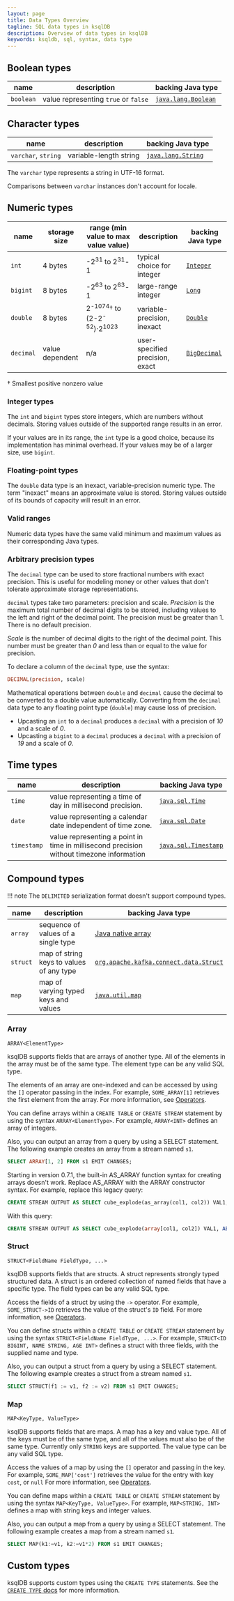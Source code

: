 ```yaml
---
layout: page
title: Data Types Overview
tagline: SQL data types in ksqlDB
description: Overview of data types in ksqlDB
keywords: ksqldb, sql, syntax, data type
---
```


## Boolean types

| name      | description                          | backing Java type
|-----------|--------------------------------------|------------------
| `boolean` | value representing `true` or `false` | [`java.lang.Boolean`](https://docs.oracle.com/en/java/javase/11/docs/api/java.base/java/lang/Boolean.html)

## Character types

| name                | description            | backing Java type
|---------------------|------------------------|------------------
| `varchar`, `string` | variable-length string | [`java.lang.String`](https://docs.oracle.com/en/java/javase/11/docs/api/java.base/java/lang/String.html)

The `varchar` type represents a string in UTF-16 format.

Comparisons between `varchar` instances don't account for locale.

## Numeric types

| name      | storage size    | range (min value to max value value)        | description                     | backing Java type
|-----------|-----------------|---------------------------------------------|---------------------------------|------------------
| `int`     | 4 bytes         | -2<sup>31</sup> to 2<sup>31</sup>-1         | typical choice for integer      | [`Integer`](https://docs.oracle.com/en/java/javase/11/docs/api/java.base/java/lang/Integer.html)
| `bigint`  | 8 bytes         | -2<sup>63</sup> to 2<sup>63</sup>-1         | large-range integer             | [`Long`](https://docs.oracle.com/en/java/javase/11/docs/api/java.base/java/lang/Long.html)
| `double`  | 8 bytes         | 2<sup>-1074</sup>&#8224; to (2-2<sup>-52</sup>)·2<sup>1023</sup> | variable-precision, inexact     | [`Double`](https://docs.oracle.com/en/java/javase/11/docs/api/java.base/java/lang/Double.html)
| `decimal` | value dependent | n/a                                         | user-specified precision, exact | [`BigDecimal`](https://docs.oracle.com/en/java/javase/11/docs/api/java.base/java/math/BigDecimal.html)
&#8224; Smallest positive nonzero value

### Integer types

The `int` and `bigint` types store integers, which are numbers without
decimals. Storing values outside of the supported range results in an error.

If your values are in its range, the `int` type is a good choice, because
its implementation has minimal overhead. If your values may be of
a larger size, use `bigint`.

### Floating-point types

The `double` data type is an inexact, variable-precision numeric type. The term
"inexact" means an approximate value is stored. Storing values outside of its
bounds of capacity will result in an error.

### Valid ranges

Numeric data types have the same valid minimum and maximum values as their
corresponding Java types. 

### Arbitrary precision types

The `decimal` type can be used to store fractional numbers with exact precision.
This is useful for modeling money or other values that don't tolerate
approximate storage representations.

`decimal` types take two parameters: precision and scale. *Precision* is the
maximum total number of decimal digits to be stored, including values to the
left and right of the decimal point. The precision must be greater than 1.
There is no default precision.

*Scale* is the number of decimal digits to the right of the decimal point. This
number must be greater than _0_ and less than or equal to the value for precision.

To declare a column of the `decimal` type, use the syntax:

```sql
DECIMAL(precision, scale)
```

Mathematical operations between `double` and `decimal` cause the decimal to be
converted to a double value automatically. Converting from the `decimal` data
type to any floating point type (`double`) may cause loss of precision.

- Upcasting an `int` to a `decimal` produces a `decimal` with a precision of _10_
and a scale of _0_.
- Upcasting a `bigint` to a `decimal` produces a `decimal` with a precision of _19_
and a scale of _0_.

## Time types

| name      | description                                                     | backing Java type
|-----------|-----------------------------------------------------------------|------------------
|`time`     | value representing a time of day in millisecond precision.      | [`java.sql.Time`](https://docs.oracle.com/en/java/javase/11/docs/api/java.sql/java/sql/Time.html)
|`date`     | value representing a calendar date independent of time zone.    | [`java.sql.Date`](https://docs.oracle.com/en/java/javase/11/docs/api/java.sql/java/sql/Date.html)
|`timestamp`| value representing a point in time in millisecond precision without timezone information | [`java.sql.Timestamp`](https://docs.oracle.com/en/java/javase/11/docs/api/java.sql/java/sql/Timestamp.html)

## Compound types

!!! note
    The `DELIMITED` serialization format doesn't support compound types.

| name     | description                              | backing Java type
|----------|------------------------------------------|------------------
| `array`  | sequence of values of a single type      | [Java native array](https://docs.oracle.com/javase/specs/jls/se11/html/jls-10.html)
| `struct` | map of string keys to values of any type | [`org.apache.kafka.connect.data.Struct`](https://kafka.apache.org/27/javadoc/index.html?org/apache/kafka/connect/data/Struct.html)
| `map`    | map of varying typed keys and values     | [`java.util.map`](https://docs.oracle.com/en/java/javase/11/docs/api/java.base/java/util/Map.html)


### Array

`ARRAY<ElementType>`

ksqlDB supports fields that are arrays of another type. All of the elements
in the array must be of the same type. The element type can be any valid
SQL type.

The elements of an array are one-indexed and can be accessed by using
the `[]` operator passing in the index. For example, `SOME_ARRAY[1]`
retrieves the first element from the array. For more information, see
[Operators](/developer-guide/ksqldb-reference/operators).

You can define arrays within a `CREATE TABLE` or `CREATE STREAM`
statement by using the syntax `ARRAY<ElementType>`. For example,
`ARRAY<INT>` defines an array of integers.

Also, you can output an array from a query by using a SELECT statement.
The following example creates an array from a stream named `s1`. 

```sql
SELECT ARRAY[1, 2] FROM s1 EMIT CHANGES;
```

Starting in version 0.7.1, the built-in AS_ARRAY function syntax for
creating arrays doesn't work. Replace AS_ARRAY with the ARRAY constructor
syntax. For example, replace this legacy query:

```sql
CREATE STREAM OUTPUT AS SELECT cube_explode(as_array(col1, col2)) VAL1, ABS(col3) VAL2 FROM TEST;
```

With this query:

```sql
CREATE STREAM OUTPUT AS SELECT cube_explode(array[col1, col2]) VAL1, ABS(col3) VAL2 FROM TEST;
```

### Struct

`STRUCT<FieldName FieldType, ...>`

ksqlDB supports fields that are structs. A struct represents strongly
typed structured data. A struct is an ordered collection of named fields
that have a specific type. The field types can be any valid SQL type.

Access the fields of a struct by using the `->` operator. For example,
`SOME_STRUCT->ID` retrieves the value of the struct's `ID` field. For
more information, see [Operators](/developer-guide/ksqldb-reference/operators).

You can define structs within a `CREATE TABLE` or `CREATE STREAM`
statement by using the syntax `STRUCT<FieldName FieldType, ...>`. For
example, `STRUCT<ID BIGINT, NAME STRING, AGE INT>` defines a struct with
three fields, with the supplied name and type.

Also, you can output a struct from a query by using a SELECT statement.
The following example creates a struct from a stream named `s1`.

```sql
SELECT STRUCT(f1 := v1, f2 := v2) FROM s1 EMIT CHANGES;
```

### Map

`MAP<KeyType, ValueType>`

ksqlDB supports fields that are maps. A map has a key and value type. All
of the keys must be of the same type, and all of the values must also
be of the same type. Currently only `STRING` keys are supported. The
value type can be any valid SQL type.

Access the values of a map by using the `[]` operator and passing in the
key. For example, `SOME_MAP['cost']` retrieves the value for the entry
with key `cost`, or `null` For more information, see
[Operators](/developer-guide/ksqldb-reference/operators).

You can define maps within a `CREATE TABLE` or `CREATE STREAM` statement
by using the syntax `MAP<KeyType, ValueType>`. For example,
`MAP<STRING, INT>` defines a map with string keys and integer values.

Also, you can output a map from a query by using a SELECT statement.
The following example creates a map from a stream named `s1`.

```sql
SELECT MAP(k1:=v1, k2:=v1*2) FROM s1 EMIT CHANGES;
```

## Custom types

ksqlDB supports custom types using the `CREATE TYPE` statements.
See the [`CREATE TYPE` docs](/developer-guide/ksqldb-reference/create-type) for more information.
